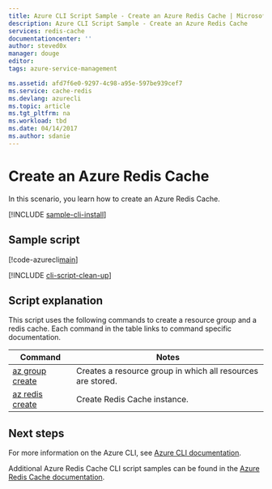 ```yaml
---
title: Azure CLI Script Sample - Create an Azure Redis Cache | Microsoft Docs
description: Azure CLI Script Sample - Create an Azure Redis Cache
services: redis-cache
documentationcenter: ''
author: steved0x
manager: douge
editor: 
tags: azure-service-management

ms.assetid: afd7f6e0-9297-4c98-a95e-597be939cef7
ms.service: cache-redis
ms.devlang: azurecli
ms.topic: article
ms.tgt_pltfrm: na
ms.workload: tbd
ms.date: 04/14/2017
ms.author: sdanie
---
```


# Create an Azure Redis Cache

In this scenario, you learn how to create an Azure Redis Cache.

[!INCLUDE [sample-cli-install](../../../includes/sample-cli-install.md)]

## Sample script

[!code-azurecli[main](../../../cli_scripts/redis-cache/create-cache/create-cache.sh "Azure Redis Cache")]

[!INCLUDE [cli-script-clean-up](../../../includes/redis-cli-script-clean-up.md)]

## Script explanation

This script uses the following commands to create a resource group and a redis cache. Each command in the table links to command specific documentation.

| Command | Notes |
|---|---|
| [az group create](https://docs.microsoft.com/cli/azure/group#create) | Creates a resource group in which all resources are stored. |
| [az redis create](https://docs.microsoft.com/cli/azure/redis#create) | Create Redis Cache instance. |


## Next steps

For more information on the Azure CLI, see [Azure CLI documentation](https://docs.microsoft.com/cli/azure/overview).

Additional Azure Redis Cache CLI script samples can be found in the [Azure Redis Cache documentation](../cli-samples.md).